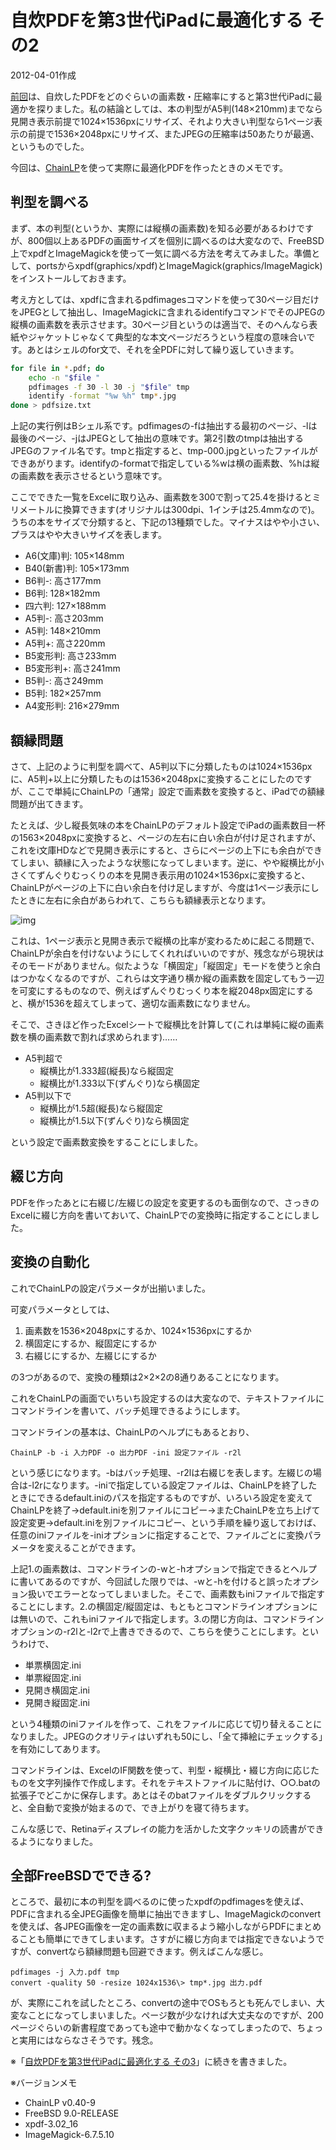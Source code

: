 # 自炊PDFを第3世代iPadに最適化する その2

2012-04-01作成

[前回](20120325.md)は、自炊したPDFをどのぐらいの画素数・圧縮率にすると第3世代iPadに最適かを探りました。私の結論としては、本の判型がA5判(148×210mm)までなら見開き表示前提で1024×1536pxにリサイズ、それより大きい判型なら1ページ表示の前提で1536×2048pxにリサイズ、またJPEGの圧縮率は50あたりが最適、というものでした。

今回は、[ChainLP](http://no722.cocolog-nifty.com/blog/chainlp/)を使って実際に最適化PDFを作ったときのメモです。

## 判型を調べる

まず、本の判型(というか、実際には縦横の画素数)を知る必要があるわけですが、800個以上あるPDFの画面サイズを個別に調べるのは大変なので、FreeBSD上でxpdfとImageMagickを使って一気に調べる方法を考えてみました。準備として、portsからxpdf(graphics/xpdf)とImageMagick(graphics/ImageMagick)をインストールしておきます。

考え方としては、xpdfに含まれるpdfimagesコマンドを使って30ページ目だけをJPEGとして抽出し、ImageMagickに含まれるidentifyコマンドでそのJPEGの縦横の画素数を表示させます。30ページ目というのは適当で、そのへんなら表紙やジャケットじゃなくて典型的な本文ページだろうという程度の意味合いです。あとはシェルのfor文で、それを全PDFに対して繰り返していきます。

```sh
for file in *.pdf; do
    echo -n "$file "
    pdfimages -f 30 -l 30 -j "$file" tmp
    identify -format "%w %h" tmp*.jpg
done > pdfsize.txt
```

上記の実行例はBシェル系です。pdfimagesの-fは抽出する最初のページ、-lは最後のページ、-jはJPEGとして抽出の意味です。第2引数のtmpは抽出するJPEGのファイル名です。tmpと指定すると、tmp-000.jpgといったファイルができあがります。identifyの-formatで指定している%wは横の画素数、%hは縦の画素数を表示させるという意味です。

ここでできた一覧をExcelに取り込み、画素数を300で割って25.4を掛けるとミリメートルに換算できます(オリジナルは300dpi、1インチは25.4mmなので)。うちの本をサイズで分類すると、下記の13種類でした。マイナスはやや小さい、プラスはやや大きいサイズを表します。

- A6(文庫)判: 105×148mm
- B40(新書)判: 105×173mm
- B6判-: 高さ177mm
- B6判: 128×182mm
- 四六判: 127×188mm
- A5判-: 高さ203mm
- A5判: 148×210mm
- A5判+: 高さ220mm
- B5変形判: 高さ233mm
- B5変形判+: 高さ241mm
- B5判-: 高さ249mm
- B5判: 182×257mm
- A4変形判: 216×279mm

## 額縁問題

さて、上記のように判型を調べて、A5判以下に分類したものは1024×1536pxに、A5判+以上に分類したものは1536×2048pxに変換することにしたのですが、ここで単純にChainLPの「通常」設定で画素数を変換すると、iPadでの額縁問題が出てきます。

たとえば、少し縦長気味の本をChainLPのデフォルト設定でiPadの画素数目一杯の1563×2048pxに変換すると、ページの左右に白い余白が付け足されますが、これをi文庫HDなどで見開き表示にすると、さらにページの上下にも余白ができてしまい、額縁に入ったような状態になってしまいます。逆に、やや縦横比が小さくてずんぐりむっくりの本を見開き表示用の1024×1536pxに変換すると、ChainLPがページの上下に白い余白を付け足しますが、今度は1ページ表示にしたときに左右に余白があらわれて、こちらも額縁表示となります。

![img](img/20120401-001.png)

これは、1ページ表示と見開き表示で縦横の比率が変わるために起こる問題で、ChainLPが余白を付けないようにしてくれればいいのですが、残念ながら現状はそのモードがありません。似たような「横固定」「縦固定」モードを使うと余白はつかなくなるのですが、これらは文字通り横か縦の画素数を固定してもう一辺を可変にするものなので、例えばずんぐりむっくり本を縦2048px固定にすると、横が1536を超えてしまって、適切な画素数になりません。

そこで、さきほど作ったExcelシートで縦横比を計算して(これは単純に縦の画素数を横の画素数で割れば求められます)……

- A5判超で
  - 縦横比が1.333超(縦長)なら縦固定
  - 縦横比が1.333以下(ずんぐり)なら横固定
- A5判以下で
  - 縦横比が1.5超(縦長)なら縦固定
  - 縦横比が1.5以下(ずんぐり)なら横固定

という設定で画素数変換をすることにしました。

## 綴じ方向

PDFを作ったあとに右綴じ/左綴じの設定を変更するのも面倒なので、さっきのExcelに綴じ方向を書いておいて、ChainLPでの変換時に指定することにしました。

## 変換の自動化

これでChainLPの設定パラメータが出揃いました。

可変パラメータとしては、

1. 画素数を1536×2048pxにするか、1024×1536pxにするか
1. 横固定にするか、縦固定にするか
1. 右綴じにするか、左綴じにするか

の3つがあるので、変換の種類は2×2×2の8通りあることになります。

これをChainLPの画面でいちいち設定するのは大変なので、テキストファイルにコマンドラインを書いて、バッチ処理できるようにします。

コマンドラインの基本は、ChainLPのヘルプにもあるとおり、

    ChainLP -b -i 入力PDF -o 出力PDF -ini 設定ファイル -r2l

という感じになります。-bはバッチ処理、-r2lは右綴じを表します。左綴じの場合は-l2rになります。-iniで指定している設定ファイルは、ChainLPを終了したときにできるdefault.iniのパスを指定するものですが、いろいろ設定を変えてChainLPを終了→default.iniを別ファイルにコピー→またChainLPを立ち上げて設定変更→default.iniを別ファイルにコピー、という手順を繰り返しておけば、任意のiniファイルを-iniオプションに指定することで、ファイルごとに変換パラメータを変えることができます。

上記1.の画素数は、コマンドラインの-wと-hオプションで指定できるとヘルプに書いてあるのですが、今回試した限りでは、-wと-hを付けると誤ったオプション扱いでエラーとなってしまいました。そこで、画素数もiniファイルで指定することにします。2.の横固定/縦固定は、もともとコマンドラインオプションには無いので、これもiniファイルで指定します。3.の閉じ方向は、コマンドラインオプションの-r2lと-l2rで上書きできるので、こちらを使うことにします。というわけで、

- 単票横固定.ini
- 単票縦固定.ini
- 見開き横固定.ini
- 見開き縦固定.ini

という4種類のiniファイルを作って、これをファイルに応じて切り替えることになりました。JPEGのクオリティはいずれも50にし、「全て挿絵にチェックする」を有効にしてあります。

コマンドラインは、ExcelのIF関数を使って、判型・縦横比・綴じ方向に応じたものを文字列操作で作成します。それをテキストファイルに貼付け、○○.batの拡張子でどこかに保存します。あとはそのbatファイルをダブルクリックすると、全自動で変換が始まるので、でき上がりを寝て待ちます。

こんな感じで、Retinaディスプレイの能力を活かした文字クッキリの読書ができるようになりました。

## 全部FreeBSDでできる?

ところで、最初に本の判型を調べるのに使ったxpdfのpdfimagesを使えば、PDFに含まれる全JPEG画像を簡単に抽出できますし、ImageMagickのconvertを使えば、各JPEG画像を一定の画素数に収まるよう縮小しながらPDFにまとめることも簡単にできてしまいます。さすがに綴じ方向までは指定できないようですが、convertなら額縁問題も回避できます。例えばこんな感じ。

    pdfimages -j 入力.pdf tmp
    convert -quality 50 -resize 1024x1536\> tmp*.jpg 出力.pdf

が、実際にこれを試したところ、convertの途中でOSもろとも死んでしまい、大変なことになってしまいました。ページ数が少なければ大丈夫なのですが、200ページぐらいの新書程度であっても途中で動かなくなってしまったので、ちょっと実用にはならなさそうです。残念。

※「[自炊PDFを第3世代iPadに最適化する その3](20120715.md)」に続きを書きました。

※バージョンメモ

- ChainLP v0.40-9
- FreeBSD 9.0-RELEASE
- xpdf-3.02_16
- ImageMagick-6.7.5.10
